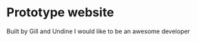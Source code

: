 Prototype website
========================

Built by Gill and Undine
I would like to be an awesome developer